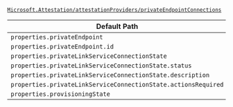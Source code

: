 [`Microsoft.Attestation/attestationProviders/privateEndpointConnections`](https://docs.microsoft.com/en-us/azure/templates/microsoft.attestation/attestationproviders/privateendpointconnections)

| Default Path | Alias |
|---|---|
| `properties.privateEndpoint` | `Microsoft.Attestation/attestationProviders/privateEndpointConnections/privateEndpoint` |
| `properties.privateEndpoint.id` | `Microsoft.Attestation/attestationProviders/privateEndpointConnections/privateEndpoint.id` |
| `properties.privateLinkServiceConnectionState` | `Microsoft.Attestation/attestationProviders/privateEndpointConnections/privateLinkServiceConnectionState` |
| `properties.privateLinkServiceConnectionState.status` | `Microsoft.Attestation/attestationProviders/privateEndpointConnections/privateLinkServiceConnectionState.status` |
| `properties.privateLinkServiceConnectionState.description` | `Microsoft.Attestation/attestationProviders/privateEndpointConnections/privateLinkServiceConnectionState.description` |
| `properties.privateLinkServiceConnectionState.actionsRequired` | `Microsoft.Attestation/attestationProviders/privateEndpointConnections/privateLinkServiceConnectionState.actionsRequired` |
| `properties.provisioningState` | `Microsoft.Attestation/attestationProviders/privateEndpointConnections/provisioningState` |

